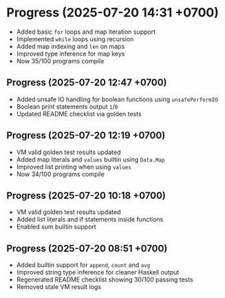 # Progress (2025-07-20 14:31 +0700)
- Added basic `for` loops and map iteration support
- Implemented `while` loops using recursion
- Added map indexing and `len` on maps
- Improved type inference for map keys
- Now 35/100 programs compile

## Progress (2025-07-20 12:47 +0700)
- Added unsafe IO handling for boolean functions using `unsafePerformIO`
- Boolean print statements output `1`/`0`
- Updated README checklist via golden tests

## Progress (2025-07-20 12:19 +0700)
- VM valid golden test results updated
- Added map literals and `values` builtin using `Data.Map`
- Improved list printing when using `values`
- Now 34/100 programs compile

## Progress (2025-07-20 10:18 +0700)
- VM valid golden test results updated
- Added list literals and if statements inside functions
- Enabled sum builtin support

## Progress (2025-07-20 08:51 +0700)
- Added builtin support for `append`, `count` and `avg`
- Improved string type inference for cleaner Haskell output
- Regenerated README checklist showing 30/100 passing tests
- Removed stale VM result logs
